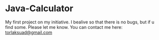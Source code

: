 # Java-Calculator
My first project on my initiative. I bealive so that there is no bugs, but  if u find some. Please let me know. You can contact me here: torlaksuad@gmail.com
